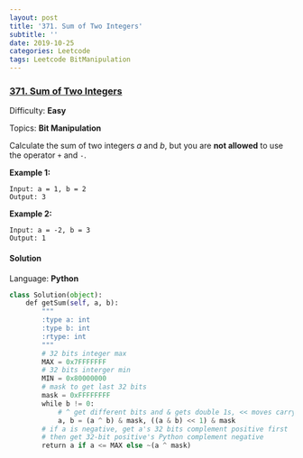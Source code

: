 ```yaml
---
layout: post
title: '371. Sum of Two Integers'
subtitle: ''
date: 2019-10-25
categories: Leetcode
tags: Leetcode BitManipulation
---
```

### [371\. Sum of Two Integers](https://leetcode.com/problems/sum-of-two-integers/)

Difficulty: **Easy**

Topics: **Bit Manipulation**


Calculate the sum of two integers _a_ and _b_, but you are **not allowed** to use the operator `+` and `-`.


**Example 1:**

```
Input: a = 1, b = 2
Output: 3
```


**Example 2:**

```
Input: a = -2, b = 3
Output: 1
```


#### Solution

Language: **Python**

```python
class Solution(object):
    def getSum(self, a, b):
        """
        :type a: int
        :type b: int
        :rtype: int
        """
        # 32 bits integer max
        MAX = 0x7FFFFFFF
        # 32 bits interger min
        MIN = 0x80000000
        # mask to get last 32 bits
        mask = 0xFFFFFFFF
        while b != 0:
            # ^ get different bits and & gets double 1s, << moves carry
            a, b = (a ^ b) & mask, ((a & b) << 1) & mask
        # if a is negative, get a's 32 bits complement positive first
        # then get 32-bit positive's Python complement negative
        return a if a <= MAX else ~(a ^ mask)
```